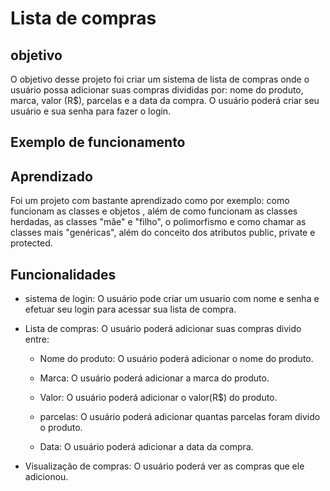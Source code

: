 # Lista de compras 

## objetivo 

O objetivo desse projeto foi criar um sistema de lista de compras onde o usuário possa adicionar suas compras
divididas por: nome do produto, marca, valor (R$), parcelas e a data da compra. O usuário poderá criar seu usuário e sua senha
para  fazer o login.

## Exemplo de funcionamento 

## Aprendizado 
Foi um projeto com bastante aprendizado como por exemplo: como funcionam as classes e objetos
, além de como funcionam as classes herdadas, as classes "mãe" e "filho", o polimorfismo e como chamar as classes mais 
"genéricas", além do conceito dos atributos public, private e protected.

## Funcionalidades 

* sistema de login: O usuário pode criar um usuario com nome e senha e efetuar seu login para acessar sua lista de compra.
  
* Lista de compras: O usuário poderá adicionar suas compras divido entre:

    * Nome do produto: O usuário poderá adicionar o nome do produto.
 
    * Marca: O usuário poderá adicionar a marca do produto.
 
    * Valor: O usuário poderá adicionar o valor(R$) do produto.
 
    * parcelas:  O usuário poderá adicionar quantas parcelas foram divido o produto.
 
    * Data: O usuário poderá adicionar a data da compra.
 
* Visualização de compras: O usuário poderá ver as compras que ele adicionou.


